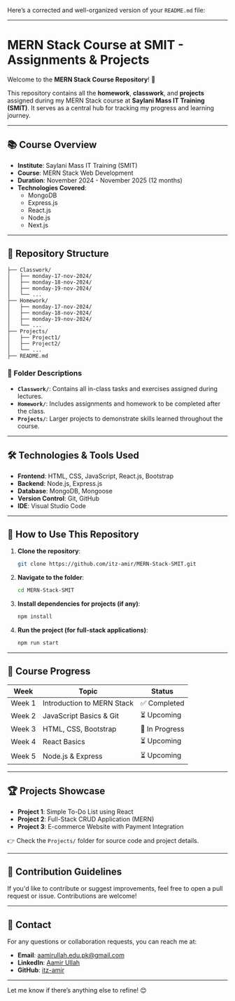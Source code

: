 Here’s a corrected and well-organized version of your `README.md` file:

---

# MERN Stack Course at SMIT - Assignments & Projects

Welcome to the **MERN Stack Course Repository**! 🚀  

This repository contains all the **homework**, **classwork**, and **projects** assigned during my MERN Stack course at **Saylani Mass IT Training (SMIT)**. It serves as a central hub for tracking my progress and learning journey.

---

## 📚 Course Overview  
- **Institute**: Saylani Mass IT Training (SMIT)  
- **Course**: MERN Stack Web Development  
- **Duration**: November 2024 - November 2025 (12 months)  
- **Technologies Covered**:  
  - MongoDB  
  - Express.js  
  - React.js  
  - Node.js  
  - Next.js  

---

## 📂 Repository Structure  

```plaintext
├── Classwork/
│   ├── monday-17-nov-2024/
│   ├── monday-18-nov-2024/
│   ├── monday-19-nov-2024/
│   └── ...
├── Homework/
│   ├── monday-17-nov-2024/
│   ├── monday-18-nov-2024/
│   ├── monday-19-nov-2024/
│   └── ...
├── Projects/
│   ├── Project1/
│   ├── Project2/
│   └── ...
├── README.md
```

### 🔄 Folder Descriptions  
- **`Classwork/`**: Contains all in-class tasks and exercises assigned during lectures.  
- **`Homework/`**: Includes assignments and homework to be completed after the class.  
- **`Projects/`**: Larger projects to demonstrate skills learned throughout the course.  

---

## 🛠️ Technologies & Tools Used  
- **Frontend**: HTML, CSS, JavaScript, React.js, Bootstrap  
- **Backend**: Node.js, Express.js  
- **Database**: MongoDB, Mongoose  
- **Version Control**: Git, GitHub  
- **IDE**: Visual Studio Code  

---

## 📝 How to Use This Repository  

1. **Clone the repository**:  
   ```bash
   git clone https://github.com/itz-amir/MERN-Stack-SMIT.git
   ```  

2. **Navigate to the folder**:  
   ```bash
   cd MERN-Stack-SMIT
   ```  

3. **Install dependencies for projects (if any)**:  
   ```bash
   npm install
   ```  

4. **Run the project (for full-stack applications)**:  
   ```bash
   npm run start
   ```  

---

## 📌 Course Progress  

| Week   | Topic                        | Status          |  
|--------|------------------------------|-----------------|  
| Week 1 | Introduction to MERN Stack   | ✅ Completed     |  
| Week 2 | JavaScript Basics & Git      | ⏳ Upcoming      |  
| Week 3 | HTML, CSS, Bootstrap         | 🔄 In Progress   |  
| Week 4 | React Basics                 | ⏳ Upcoming      |  
| Week 5 | Node.js & Express            | ⏳ Upcoming      |  

---

## 🏆 Projects Showcase  

- **Project 1**: Simple To-Do List using React  
- **Project 2**: Full-Stack CRUD Application (MERN)  
- **Project 3**: E-commerce Website with Payment Integration  

👉 Check the `Projects/` folder for source code and project details.  

---

## 🤝 Contribution Guidelines  

If you'd like to contribute or suggest improvements, feel free to open a pull request or issue. Contributions are welcome!  

---

## 📧 Contact  

For any questions or collaboration requests, you can reach me at:  

- **Email**: [aamirullah.edu.pk@gmail.com](mailto:aamirullah.edu.pk@gmail.com)  
- **LinkedIn**: [Aamir Ullah](https://www.linkedin.com/in/aamir-ullah-5197372ab/)  
- **GitHub**: [itz-amir](https://github.com/itz-amir)  

--- 

Let me know if there’s anything else to refine! 😊
